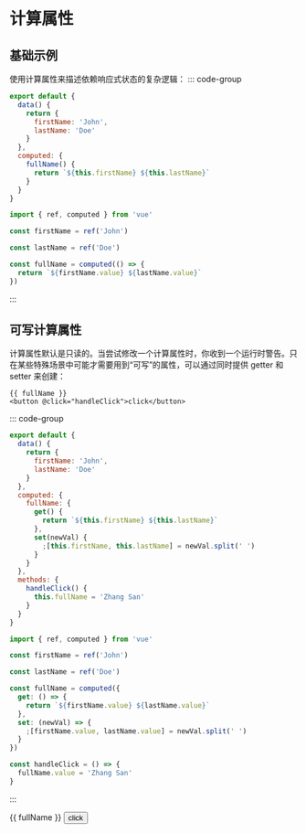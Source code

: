 # 计算属性

## 基础示例

使用计算属性来描述依赖响应式状态的复杂逻辑：
::: code-group

```js [选项式]
export default {
  data() {
    return {
      firstName: 'John',
      lastName: 'Doe'
    }
  },
  computed: {
    fullName() {
      return `${this.firstName} ${this.lastName}`
    }
  }
}
```

```js [组合式]
import { ref, computed } from 'vue'

const firstName = ref('John')

const lastName = ref('Doe')

const fullName = computed(() => {
  return `${firstName.value} ${lastName.value}`
})
```

:::

## 可写计算属性

计算属性默认是只读的。当尝试修改一个计算属性时，你收到一个运行时警告。只在某些特殊场景中可能才需要用到“可写”的属性，可以通过同时提供 getter 和 setter 来创建：

```vue-html
{{ fullName }}
<button @click="handleClick">click</button>
```

::: code-group

```js [选项式]
export default {
  data() {
    return {
      firstName: 'John',
      lastName: 'Doe'
    }
  },
  computed: {
    fullName: {
      get() {
        return `${this.firstName} ${this.lastName}`
      },
      set(newVal) {
        ;[this.firstName, this.lastName] = newVal.split(' ')
      }
    }
  },
  methods: {
    handleClick() {
      this.fullName = 'Zhang San'
    }
  }
}
```

```js [组合式]
import { ref, computed } from 'vue'

const firstName = ref('John')

const lastName = ref('Doe')

const fullName = computed({
  get: () => {
    return `${firstName.value} ${lastName.value}`
  },
  set: (newVal) => {
    ;[firstName.value, lastName.value] = newVal.split(' ')
  }
})

const handleClick = () => {
  fullName.value = 'Zhang San'
}
```

:::

<div class="demo">
  {{ fullName }}
  <button @click="handleClick">click</button>
</div>

<script setup>
import { ref, computed } from 'vue'

const firstName = ref('John')

const lastName = ref('Doe')

const fullName = computed({
  get: () => {
    return `${firstName.value} ${lastName.value}`
  },
  set: (newVal) => {
    ;[firstName.value, lastName.value] = newVal.split(' ')
  }
})

const handleClick = () => {
  fullName.value = 'Zhang San'
}
</script>
